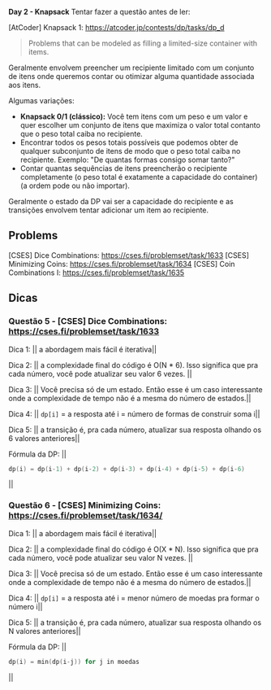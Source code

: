 **Day 2 - Knapsack**
Tentar fazer a questão antes de ler:

[AtCoder] Knapsack 1: https://atcoder.jp/contests/dp/tasks/dp_d

> Problems that can be modeled as filling a limited-size container with items.

Geralmente envolvem preencher um recipiente limitado com um conjunto de itens onde queremos contar ou otimizar alguma quantidade associada aos itens.

Algumas variações:
- **Knapsack 0/1 (clássico):** Você tem itens com um peso e um valor e quer escolher um conjunto de itens que maximiza o valor total contanto que o peso total caiba no recipiente.
- Encontrar todos os pesos totais possíveis que podemos obter de qualquer subconjunto de itens de modo que o peso total caiba no recipiente. Exemplo: "De quantas formas consigo somar tanto?"
- Contar quantas sequências de itens preencherão o recipiente completamente (o peso total é exatamente a capacidade do container) (a ordem pode ou não importar).

Geralmente o estado da DP vai ser a capacidade do recipiente e as transições envolvem tentar adicionar um item ao recipiente.

## Problems
[CSES] Dice Combinations: https://cses.fi/problemset/task/1633
[CSES] Minimizing Coins: https://cses.fi/problemset/task/1634
[CSES] Coin Combinations I: https://cses.fi/problemset/task/1635

## Dicas
### Questão 5 - [CSES] Dice Combinations: https://cses.fi/problemset/task/1633

Dica 1: || a abordagem mais fácil é iterativa||

Dica 2: || a complexidade final do código é O(N * 6). Isso significa que pra cada número, você pode atualizar seu valor 6 vezes. ||

Dica 3: || Você precisa só de um estado. Então esse é um caso interessante onde a complexidade de tempo não é a mesma do número de estados.||

Dica 4: || `dp[i]` = a resposta até i = número de formas de construir soma i||

Dica 5: || a transição é, pra cada número, atualizar sua resposta olhando os 6 valores anteriores||

Fórmula da DP: ||
```c++
dp(i) = dp(i-1) + dp(i-2) + dp(i-3) + dp(i-4) + dp(i-5) + dp(i-6)
```
||
### Questão 6 - [CSES] Minimizing Coins: https://cses.fi/problemset/task/1634/

Dica 1: || a abordagem mais fácil é iterativa||

Dica 2: || a complexidade final do código é O(X * N). Isso significa que pra cada número, você pode atualizar seu valor N vezes. ||

Dica 3: || Você precisa só de um estado. Então esse é um caso interessante onde a complexidade de tempo não é a mesma do número de estados.||

Dica 4: || `dp[i]` = a resposta até i = menor número de moedas pra formar o número i||

Dica 5: || a transição é, pra cada número, atualizar sua resposta olhando os N valores anteriores||

Fórmula da DP: ||
```c++
dp(i) = min(dp(i-j)) for j in moedas
```
||
